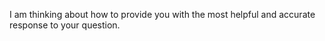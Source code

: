 I am thinking about how to provide you with the most helpful and accurate response to your question.